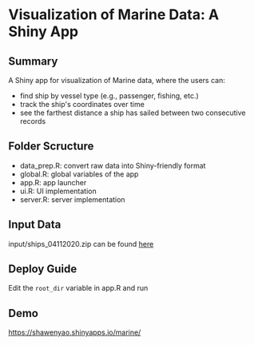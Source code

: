 # Visualization of Marine Data: A Shiny App

## Summary
A Shiny app for visualization of Marine data, where the users can:
* find ship by vessel type (e.g., passenger, fishing, etc.)
* track the ship's coordinates over time
* see the farthest distance a ship has sailed between two consecutive records

## Folder Scructure
* data_prep.R: convert raw data into Shiny-friendly format
* global.R: global variables of the app
* app.R: app launcher
* ui.R: UI implementation
* server.R: server implementation

## Input Data
input/ships_04112020.zip can be found [here](https://drive.google.com/file/d/1IeaDpJNqfgUZzGdQmR6cz2H3EQ3_QfCV/view?usp=sharing)

## Deploy Guide
Edit the `root_dir` variable in app.R and run

## Demo
https://shawenyao.shinyapps.io/marine/
